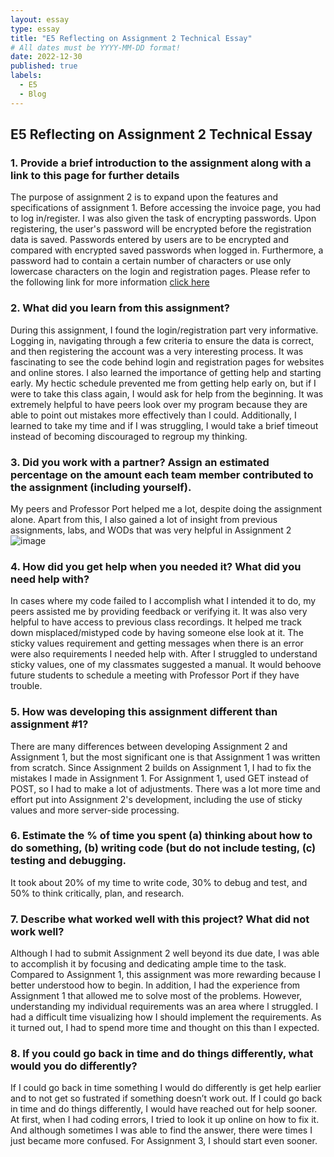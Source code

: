 ```yaml
---
layout: essay
type: essay
title: "E5 Reflecting on Assignment 2 Technical Essay"
# All dates must be YYYY-MM-DD format!
date: 2022-12-30
published: true
labels:
  - E5
  - Blog
---
```


## E5 Reflecting on Assignment 2 Technical Essay

### 1.	Provide a brief introduction to the assignment along with a link to this page for further details

The purpose of assignment 2 is to expand upon the features and specifications of assignment 1. Before accessing the invoice page, you had to log in/register. I was also given the task of encrypting passwords. Upon registering, the user's password will be encrypted before the registration data is saved. Passwords entered by users are to be encrypted and compared with encrypted saved passwords when logged in. Furthermore, a password had to contain a certain number of characters or use only lowercase characters on the login and registration pages. 
Please refer to the following link for more information [click here](https://dport96.github.io/ITM352/morea/150.Assignment2/experience-Assignment2_retrospective.html)
 
### 2.  What did you learn from this assignment?

During this assignment, I found the login/registration part very informative. Logging in, navigating through a few criteria to ensure the data is correct, and then registering the account was a very interesting process. It was fascinating to see the code behind login and registration pages for websites and online stores. I also learned the importance of getting help and starting early. My hectic schedule prevented me from getting help early on, but if I were to take this class again, I would ask for help from the beginning. It was extremely helpful to have peers look over my program because they are able to point out mistakes more effectively than I could.
Additionally, I learned to take my time and if I was struggling, I would take a brief timeout instead of becoming discouraged to regroup my thinking.

### 3.  Did you work with a partner? Assign an estimated percentage on the amount each team member contributed to the assignment (including yourself).

My peers and Professor Port helped me a lot, despite doing the assignment alone. Apart from this, I also gained a lot of insight from previous assignments, labs, and WODs that was very helpful in Assignment 2![image](https://user-images.githubusercontent.com/112059932/210135573-e2945409-3623-4433-922c-ca66b4a5aa83.png)

### 4.  How did you get help when you needed it? What did you need help with?

In cases where my code failed to I accomplish what I intended it to do, my peers assisted me by providing feedback or verifying it. It was also very helpful to have access to previous class recordings. It helped me track down misplaced/mistyped code by having someone else look at it. The sticky values requirement and getting messages when there is an error were also requirements I needed help with. After I struggled to understand sticky values, one of my classmates suggested a manual. It would behoove future students to schedule a meeting with Professor Port if they have trouble.

### 5.  How was developing this assignment different than assignment #1?

There are many differences between developing Assignment 2 and Assignment 1, but the most significant one is that Assignment 1 was written from scratch. Since Assignment 2 builds on Assignment 1, I had to fix the mistakes I made in Assignment 1. For Assignment 1, used GET instead of POST, so I had to make a lot of adjustments. There was a lot more time and effort put into Assignment 2's development, including the use of sticky values and more server-side processing.

### 6.  Estimate the % of time you spent (a) thinking about how to do something, (b) writing code (but do not include testing, (c) testing and debugging.

It took about 20% of my time to write code, 30% to debug and test, and 50% to think critically, plan, and research.

### 7.  Describe what worked well with this project? What did not work well?

Although I had to submit Assignment 2 well beyond its due date, I was able to accomplish it by focusing and dedicating ample time to the task. Compared to Assignment 1, this assignment was more rewarding because I better understood how to begin. In addition, I had the experience from Assignment 1 that allowed me to solve most of the problems. However, understanding my individual requirements was an area where l struggled. I had a difficult time visualizing how I should implement the requirements. As it turned out, I had to spend more time and thought on this than I expected.
  
### 8.  If you could go back in time and do things differently, what would you do differently?

If I could go back in time something I would do differently is get help earlier and to not get so fustrated if something doesn’t work out. If I could go back in time and do things differently, I would have reached out for help sooner. At first, when I had coding errors, I tried to look it up online on how to fix it. And although sometimes I was able to find the answer, there were times I just became more confused. For Assignment 3, I should start even sooner.

